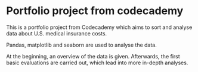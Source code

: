 # Portfolio project from codecademy

This is a portfolio project from Codecademy which aims to sort and analyse data about U.S. medical insurance costs.

Pandas, matplotlib and seaborn are used to analyse the data.

At the beginning, an overview of the data is given. Afterwards, the first basic evaluations are carried out, which lead into more in-depth analyses.
